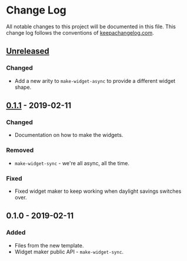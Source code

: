 # Change Log
All notable changes to this project will be documented in this file. This change log follows the conventions of [keepachangelog.com](http://keepachangelog.com/).

## [Unreleased]
### Changed
- Add a new arity to `make-widget-async` to provide a different widget shape.

## [0.1.1] - 2019-02-11
### Changed
- Documentation on how to make the widgets.

### Removed
- `make-widget-sync` - we're all async, all the time.

### Fixed
- Fixed widget maker to keep working when daylight savings switches over.

## 0.1.0 - 2019-02-11
### Added
- Files from the new template.
- Widget maker public API - `make-widget-sync`.

[Unreleased]: https://github.com/your-name/chicago_mayor_2019/compare/0.1.1...HEAD
[0.1.1]: https://github.com/your-name/chicago_mayor_2019/compare/0.1.0...0.1.1
